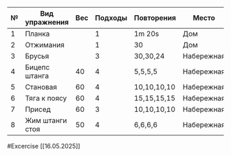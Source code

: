 
| №   | Вид упражнения  | Вес | Подходы | Повторения  | Место      |
| --- | --------------- | --- | ------- | ----------- | ---------- |
| 1   | Планка          |     | 1       | 1m 20s      | Дом        |
| 2   | Отжимания       |     | 1       | 30          | Дом        |
| 3   | Брусья          |     | 3       | 30,30,24    | Набережная |
| 4   | Бицепс штанга   | 40  | 4       | 5,5,5,5     | Набережная |
| 5   | Становая        | 60  | 4       | 10,10,10,10 | Набережная |
| 6   | Тяга к поясу    | 60  | 4       | 15,15,15,15 | Набережная |
| 7   | Присед          | 60  | 3       | 10,10,10,10 | Набережная |
| 8   | Жим штанги стоя | 50  | 4       | 6,6,6,6     | Набережная |


#Excercise
[[16.05.2025]]